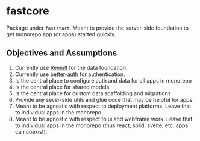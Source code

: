 # fastcore

Package under `faststart`. Meant to provide the server-side foundation to get monorepo app (or apps) started quickly.


## Objectives and Assumptions

1. Currently use [Remult](remult.dev) for the data foundation.
2. Currently use [better-auth](better-auth.com) for authentication.
3. Is the central place to configure auth and data for all apps in monorepo
4. Is the central place for shared models
5. Is the central place for custom data scaffolding and migrations
6. Provide any sever-side utils and glue code that may be helpful for apps.
7. Meant to be agnostic with respect to deployment platforms. Leave that to individual apps in the monorepo.
8. Meant to be agnostic with respect to ui and webframe work. Leave that to individual apps in the monorepo (thus react, solid, svelte, etc. apps can coexist).